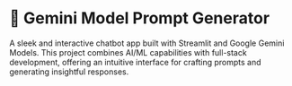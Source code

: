 # 🚀 Gemini Model Prompt Generator
A sleek and interactive chatbot app built with Streamlit and Google Gemini Models. This project combines AI/ML capabilities with full-stack development, offering an intuitive interface for crafting prompts and generating insightful responses.


